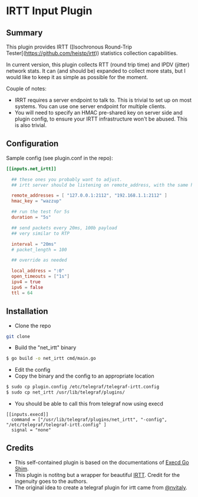 # IRTT Input Plugin

## Summary

This plugin provides IRTT ([Isochronous Round-Trip Tester[(https://github.com/heistp/irtt)) statistics collection capabilities. 

In current version, this plugin collects RTT (round trip time) and IPDV (jitter) network stats. It can (and should be) expanded to collect more stats, but I would like to keep it as simple as possible for the moment. 

Couple of notes: 
- IRRT requires a server endpoint to talk to. This is trivial to set up on most systems. You can use one server endpoint for multiple clients.
- You will need to specify an HMAC pre-shared key on server side and plugin config, to ensure your IRTT infrastructure won't be abused. This is also trivial. 

## Configuration

Sample config (see plugin.conf in the repo):
```toml
[[inputs.net_irtt]]

  ## these ones you probably want to adjust.
  ## irtt server should be listening on remote_address, with the same hmac_key configured

  remote_addresses = [ "127.0.0.1:2112", "192.168.1.1:2112" ]
  hmac_key = "wazzup" 

  ## run the test for 5s
  duration = "5s"

  ## send packets every 20ms, 100b payload
  ## very similar to RTP

  interval = "20ms"
  # packet_length = 100

  ## override as needed 

  local_address = ":0"
  open_timeouts = ["1s"]
  ipv4 = true
  ipv6 = false
  ttl = 64

```

## Installation

* Clone the repo
```bash
git clone 
```
* Build the "net_irtt" binary

```bash
$ go build -o net_irtt cmd/main.go
```
* Edit the config
* Copy the binary and the config to an appropriate location
```bash
$ sudo cp plugin.config /etc/telegraf/telegraf-irtt.config
$ sudo cp net_irtt /usr/lib/telegraf/plugins/
```
* You should be able to call this from telegraf now using execd
```
[[inputs.execd]]
  command = ["/usr/lib/telegraf/plugins/net_irtt", "-config", "/etc/telegraf/telegraf-irtt.config" ]
  signal = "none"
```
## Credits
* This self-contained plugin is based on the documentations of [Execd Go Shim](https://github.com/influxdata/telegraf/blob/master/plugins/common/shim).
* This plugin is notitng but a wrapper for beautiful [IRTT](https://github.com/heistp/irtt). Credit for the ingenuity goes to the authors.
* The original idea to create a telegraf plugin for irtt came from [@nvitaly](https://github.com/nvitaly).
